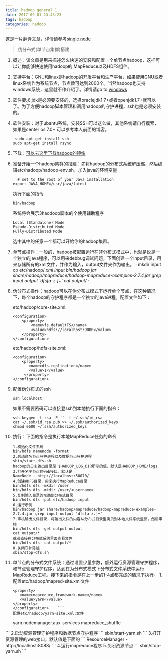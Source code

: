 ```yaml
---
title: hadoop general 1
date: 2017-09-01 23:43:23
tags: hadoop
categories: hadoop
---
```

这是一片翻译文章，详情请参考[single node](http://hadoop.apache.org/docs/r2.7.4/hadoop-project-dist/hadoop-common/SingleCluster.html)
> 伪分布式(单节点集群)搭建

1. 概述：该文章是用来描述怎么快速的安装和配置一个单节点hadoop，这样可以让你能够快速使用hadoop的 MapReduce以及HDFS组件。
2. 支持平台：GNU和linux是hadoop的开发平台和生产平台，如果使用GNU或者linux系统作为系统节点，节点数可达到2000个。当然hadoop也支持windows系统，这里就不作介绍了。详情请go to [windows](https://wiki.apache.org/hadoop/Hadoop2OnWindows)
3. 软件要求:jdk是必须要安装的，选择oraclejdk1.7+或者openjdk1.7+就可以了。为了方便hadoop脚本管理和调用hadoop的守护进程，ssh也是必须安装的。
4. 软件安装：对于ubantu系统，安装SSH可以这么做，其他系统请自行摸索，如果是center os 7.0+ 可以参考本人前面的博客。
    ```
     sudo apt-get install ssh
    sudo apt-get install rsync
    ```
5. 下载：[可以去这里下载hadoop的镜像](http://www.apache.org/dyn/closer.cgi/hadoop/common/)
6. 准备开始一个hadoop集群的搭建：先将hadoop的分布式系统解压缩，然后编辑etc/hadoop/hadoop-env.sh，加入java的环境变量
    ```
      # set to the root of your Java installation
    export JAVA_HOME=/usr/java/latest
    ```
    执行下面的指令
    ```
    bin/hadoop
    ```
    系统将会展示3haodoop脚本的个使用辅助程序
    ```
    Local (Standalone) Mode
    Pseudo-Distributed Mode
    Fully-Distributed Mode
    ```
    选中其中的任意一个都可以开始你的hadoop集群。
7. 单节点操作：一般的，hadoop被配置运行在非分布式模式中，也就是说是一个独立的java程序，可以用来debbug调试问题。下面创建一个input目录，用来存储所有的xml文件，并作为输入，output文件夹作为输出。
·
mkdir input
cp etc/hadoop/*.xml input
bin/hadoop jar share/hadoop/mapreduce/hadoop-mapreduce-examples-2.7.4.jar grep input output 'dfs[a-z.]+'
cat output/*
·
8. 伪分布式操作：hadoop可以在伪分布式模式下运行单个节点，在这种情况下，每个hadoop的守护程序都是一个独立的java进程。配置文件如下：

    etc/hadoop/core-site.xml:
    ```
    <configuration>
        <property>
            <name>fs.defaultFS</name>
            <value>hdfs://localhost:9000</value>
        </property>
    </configuration>
    ```
    etc/hadoop/hdfs-site.xml:
    ```
    <configuration>
        <property>
           <name>dfs.replication</name>
           <value>1</value>
         </property>
    </configuration>
    ```
9. 配置伪分布式的ssh
    ```
    ssh localhost
    ```
    如果不需要密码可以直接登ssh到本地执行下面的指令：
    ```
    ssh-keygen -t rsa -P '' -f ~/.ssh/id_rsa
    cat ~/.ssh/id_rsa.pub >> ~/.ssh/authorized_keys
    chmod 0600 ~/.ssh/authorized_keys
    ```
10. 执行：下面的指令是执行本地MapReduce任务的命令
    ```
    1.初始化文件系统
    bin/hdfs namenode -format
    2.启动命名节点守护进程以及数据节点守护进程
    sbin/start-dfs.sh
    hadoop的日志输出目录是 $HADOOP_LOG_DIR所示的值，默认是HADOOP_HOME/logs
    3.打开名字节点的web接口。默认是
    NameNode - http://localhost:50070/
    4.创建HDFS目录，用来执行MapReduce目录
    bin/hdfs dfs -mkdir /user
    bin/hdfs dfs -mkdir /user/<username>
    5.复制输入目录的东西到分布式目录
    bin/hdfs dfs -put etc/hadoop input
    6.运行示例
    bin/hadoop jar share/hadoop/mapreduce/hadoop-mapreduce-examples-2.7.4.jar grep input output 'dfs[a-z.]+'
    7.审核输出文件目录，将输出文件的内容从分布式目录里拷贝到本地文件系统里面，然后审核
    bin/hdfs dfs -get output output
    cat output/*
    或者直接在分布式系统里面查看文件
    bin/hdfs dfs -cat output/*
    8.关闭守护陈旭
    sbin/stop-dfs.sh
    ```
11. 单节点的分布式文件系统：通过设置少量参数，额外运行资源管理守护程序，和节点管理守护程序，达到在为分布式模式下分布式文件系统中运行MapReduce工程。接下来的指令是在上一步的1-4点都完成的情况下执行。
    1.配置etc/hadoop/mapred-site.xml文件
     ```<configuration>
    <property>
        <name>mapreduce.framework.name</name>
        <value>yarn</value>
    </property>
	</configuration>    ```
    配置etc/hadoop/yarn-site.xml:文件
    ```
    <configuration>
    <property>
        <name>yarn.nodemanager.aux-services</name>
        <value>mapreduce_shuffle</value>
    </property>
</configuration>
    ```
    2.启动资源管理守护程序和数据节点守护程序
    ```
	sbin/start-yarn.sh    
	```
    3.打开资源管理的web接口，默认值是下面的
    ```
	ResourceManager - http://localhost:8088/    
	```
    4.运行mapreduce程序
    5.关闭资源节点
    ```
	sbin/stop-yarn.sh    
	```